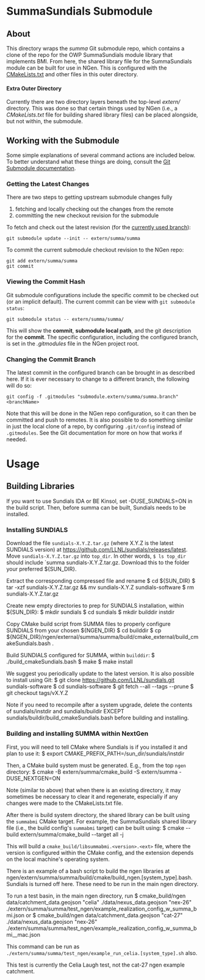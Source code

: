# SummaSundials Submodule

## About

This directory wraps the *summa* Git submodule repo, which contains a clone of the repo for the OWP SummaSundials module library that implements BMI.  From here, the shared library file for the SummaSundials module can be built for use in NGen.  This is configured with the [CMakeLists.txt](CMakeLists.txt) and other files in this outer directory.

#### Extra Outer Directory

Currently there are two directory layers beneath the top-level *extern/* directory.  This was done so that certain things used by NGen (i.e., a *CMakeLists.txt* file for building shared library files) can be placed alongside, but not within, the submodule.

## Working with the Submodule

Some simple explanations of several command actions are included below.  To better understand what these things are doing, consult the [Git Submodule documentation](https://git-scm.com/book/en/v2/Git-Tools-Submodules). 

### Getting the Latest Changes

There are two steps to getting upstream submodule changes fully 
  1. fetching and locally checking out the changes from the remote
  2. committing the new checkout revision for the submodule

To fetch and check out the latest revision (for the [currently used branch](#viewing-the-current-branch)):

    git submodule update --init -- extern/summa/summa

To commit the current submodule checkout revision to the NGen repo:

    git add extern/summa/summa
    git commit

### Viewing the Commit Hash

Git submodule configurations include the specific commit to be checked out (or an implicit default).  The current commit can be view with `git submodule status`:

    git submodule status -- extern/summa/summa/

This will show the **commit**, **submodule local path**, and the git description for the **commit**.  The specific configuration, including the configured branch, is set in the _.gitmodules_ file in the NGen project root.

### Changing the Commit Branch

The latest commit in the configured branch can be brought in as described here.  If it is ever necessary to change to a different branch, the following will do so:

    git config -f .gitmodules "submodule.extern/summa/summa.branch" <branchName>

Note that this will be done in the NGen repo configuration, so it can then be committed and push to remotes.  It is also possible to do something similar in just the local clone of a repo, by configuring `.git/config` instead of `.gitmodules`.  See the Git documentation for more on how that works if needed.

# Usage

## Building Libraries

If you want to use Sundials IDA or BE Kinsol, set -DUSE_SUNDIALS=ON in the build script.  Then, before summa can be built, Sundials needs to be installed. 

### Installing SUNDIALS
Download the file `sundials-X.Y.Z.tar.gz` (where X.Y.Z is the latest SUNDIALS version) at https://github.com/LLNL/sundials/releases/latest. Move `sundials-X.Y.Z.tar.gz` into `top_dir`. In other words, `$ ls top_dir` should include `summa sundials-X.Y.Z.tar.gz. Download this to the folder your preferred ${SUN_DIR}.

Extract the corresponding compressed file and rename
    $ cd ${SUN_DIR}
    $ tar -xzf sundials-X.Y.Z.tar.gz && mv sundials-X.Y.Z sundials-software
    $ rm sundials-X.Y.Z.tar.gz

Create new empty directories to prep for SUNDIALS installation, within ${SUN_DIR}:
    $ mkdir sundials
    $ cd sundials
    $ mkdir builddir instdir

Copy CMake build script from SUMMA files to properly configure SUNDIALS from your chosen ${NGEN_DIR}
    $ cd builddir
    $ cp ${NGEN_DIR}/ngen/external/summa/summa/build/cmake_external/build_cmakeSundials.bash .

Build SUNDIALS configured for SUMMA, within `builddir`: 
    $ ./build_cmakeSundials.bash
    $ make
    $ make install

We suggest you periodically update to the latest version. It is also possible to install using Git: 
    $ git clone https://github.com/LLNL/sundials.git sundials-software
    $ cd sundials-software
    $ git fetch --all --tags --prune
    $ git checkout tags/vX.Y.Z     
    
Note if you need to recompile after a system upgrade, delete the contents of sundials/instdir and sundials/buildir EXCEPT sundials/buildir/build_cmakeSundials.bash before building and installing.

### Building and installing SUMMA within NextGen
First, you will need to tell CMake where Sundials is if you installed it and plan to use it:
    $ export CMAKE_PREFIX_PATH=/sun_dir/sundials/instdir

Then, a CMake build system must be generated.  E.g., from the top `ngen` directory:
    $ cmake -B extern/summa/cmake_build -S extern/summa -DUSE_NEXTGEN=ON

Note (similar to above) that when there is an existing directory, it may sometimes be necessary to clear it and regenerate, especially if any changes were made to the CMakeLists.txt file.

After there is build system directory, the shared library can be built using the `summabmi` CMake target. For example, the SummaSundials shared library file (i.e., the build config's `summabmi` target) can be built using:
    $ cmake --build extern/summa/cmake_build --target all -j

This will build a `cmake_build/libsummabmi.<version>.<ext>` file, where the version is configured within the CMake config, and the extension depends on the local machine's operating system.    

There is an example of a bash script to build the ngen libraries at ngen/extern/summa/summa/build/cmake/build_ngen.[system_type].bash. Sundials is turned off here. These need to be run in the main ngen directory.

To run a test basin, in the main ngen directory, run
    $ cmake_build/ngen data/catchment_data.geojson "celia" ./data/nexus_data.geojson "nex-26" ./extern/summa/summa/test_ngen/example_realization_config_w_summa_bmi.json
or 
    $ cmake_build/ngen data/catchment_data.geojson "cat-27" ./data/nexus_data.geojson "nex-26" ./extern/summa/summa/test_ngen/example_realization_config_w_summa_bmi__mac.json

This command can be run as `./extern/summa/summa/test_ngen/example_run_celia.[system_type].sh` also.

This test is currently the Celia Laugh test, not the cat-27 ngen example catchment.
